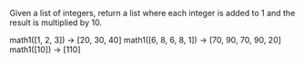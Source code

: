 Given a list of integers, return a list where each integer is added to 1 and the result is multiplied by 10.

math1([1, 2, 3]) → [20, 30, 40]
math1([6, 8, 6, 8, 1]) → [70, 90, 70, 90, 20]
math1([10]) → [110]